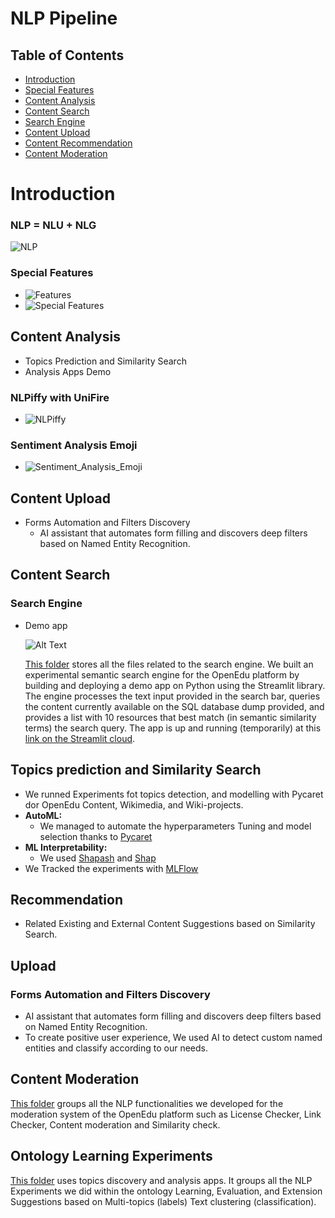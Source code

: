 # NLP Pipeline

## Table of Contents
- [Introduction](#Introduction)
- [Special Features](#special-features)
- [Content Analysis](#content-analysis)
- [Content Search](#search-engine)
- [Search Engine](#search-engine)
- [Content Upload](#content-upload)
- [Content Recommendation](#content-recommendation)
- [Content Moderation](#content-moderation)




# Introduction

### **NLP = NLU + NLG**
![NLP](https://user-images.githubusercontent.com/58151963/202849987-c44c44ef-9ce4-4087-9151-8709dfa603a2.PNG)

### Special Features
- ![Features](https://user-images.githubusercontent.com/58151963/202850212-e1660097-b47f-4100-9676-244c4d0d85ce.PNG)
- ![Special Features](https://user-images.githubusercontent.com/58151963/202850046-90cb46b1-c3ed-449f-bde8-c2c3d75e6223.PNG)
## Content Analysis
* Topics Prediction and Similarity Search
* Analysis Apps Demo

### **NLPiffy with UniFire**

* ![NLPiffy](https://user-images.githubusercontent.com/58151963/202764791-c38be4f0-6aa9-4fde-a480-d9a79b90c5d3.gif)

### Sentiment Analysis Emoji
* ![Sentiment_Analysis_Emoji](https://user-images.githubusercontent.com/58151963/202770421-504a3a05-b04b-471a-89c9-22be81703c79.gif)


## Content Upload
* Forms Automation and Filters Discovery
    * AI assistant that automates form filling and discovers deep filters based on Named Entity Recognition.
## Content Search 

### Search Engine

* Demo app

    ![Alt Text](https://github.com/WomenPlusPlus/deploy-impact-22-openedu-e/blob/main/src/NLP/Content%20Search/Demo%20App/search_engine_video.gif)

    [This folder](https://github.com/WomenPlusPlus/deploy-impact-22-openedu-e/tree/main/src/NLP/Content%20Search/Demo%20App) stores all the files related to the search engine. We built an experimental semantic search engine for the OpenEdu platform by building and deploying a demo app on Python using the Streamlit library. The engine processes the text input provided in the search bar, queries the content currently available on the SQL database dump provided, and provides a list with 10 resources that best match (in semantic similarity terms) the search query. The app is up and running (temporarily) at this [link on the Streamlit cloud](https://slashlan-test-streamlit-openedu-search-engine-app-test-0qqrve.streamlit.app/). 

## Topics prediction and Similarity Search
*  We runned Experiments fot topics detection, and modelling with Pycaret dor OpenEdu Content, Wikimedia, and Wiki-projects.
* **AutoML:**
    * We managed to automate the hyperparameters Tuning and model selection thanks to [Pycaret]() 
* **ML Interpretability:**
    * We used [Shapash]() and [Shap]()
* We Tracked the experiments with [MLFlow]()

## Recommendation
* Related Existing and External Content Suggestions based on Similarity Search.

## Upload
### Forms Automation and Filters Discovery
* AI assistant that automates form filling and discovers deep filters based on Named Entity Recognition.
* To create positive user experience, We used AI to detect custom named entities and classify according to our needs.


## Content Moderation
[This folder](https://github.com/WomenPlusPlus/deploy-impact-22-openedu-e/tree/main/src/NLP/Content%20Moderation) groups all the NLP functionalities we developed for the moderation system of the OpenEdu platform such as License Checker, Link Checker, Content moderation and Similarity check.


## Ontology Learning Experiments
[This folder](https://github.com/WomenPlusPlus/deploy-impact-22-openedu-e/tree/main/src/NLP/Content%20Analysis) uses topics discovery and analysis apps.
It groups all the NLP Experiments we did within the ontology Learning, Evaluation, and Extension Suggestions based on Multi-topics (labels) Text clustering (classification).